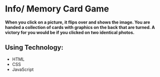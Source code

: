 # Info/ Memory Card Game
      
      
**When you click on a picture, it flips over and shows the image. You are handed a collection of cards with graphics on the back that are turned. A victory for you would be if you clicked on two identical photos.**


## Using Technology:

- HTML
- CSS
- JavaScript